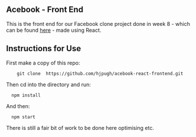 ## Acebook - Front End

This is the front end for our Facebook clone project done in week 8 - which can be found [here](https://github.com/hjpugh/acebook-PingPongAlmonds) - made using React.

## Instructions for Use

First make a copy of this repo:

```
	git clone  https://github.com/hjpugh/acebook-react-frontend.git
```

Then cd into the directory and run:

```
  npm install
```

And then:

```
  npm start
```

There is still a fair bit of work to be done here optimising etc.
